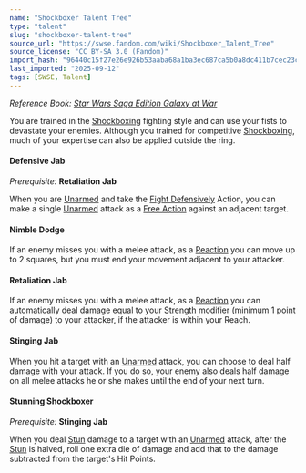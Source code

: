 ```yaml
---
name: "Shockboxer Talent Tree"
type: "talent"
slug: "shockboxer-talent-tree"
source_url: "https://swse.fandom.com/wiki/Shockboxer_Talent_Tree"
source_license: "CC BY-SA 3.0 (Fandom)"
import_hash: "96440c15f27e26e926b53aaba68a1ba3ec687ca5b0a8dc411b7cec23c9289e55"
last_imported: "2025-09-12"
tags: [SWSE, Talent]
---
```

*Reference Book: [Star Wars Saga Edition Galaxy at War](https://swse.fandom.com/wiki/Star_Wars_Saga_Edition_Galaxy_at_War)*

You are trained in the [Shockboxing](https://swse.fandom.com/wiki/Shockboxing) fighting style and can use your fists to devastate your enemies. Although you trained for competitive [Shockboxing](https://swse.fandom.com/wiki/Shockboxing), much of your expertise can also be applied outside the ring.

#### **Defensive Jab**
*Prerequisite:* **Retaliation Jab**

When you are [Unarmed](https://swse.fandom.com/wiki/Unarmed) and take the [Fight Defensively](https://swse.fandom.com/wiki/Fight_Defensively) Action, you can make a single [Unarmed](https://swse.fandom.com/wiki/Unarmed) attack as a [Free Action](https://swse.fandom.com/wiki/Free_Action) against an adjacent target.

#### **Nimble Dodge**
If an enemy misses you with a melee attack, as a [Reaction](https://swse.fandom.com/wiki/Reaction) you can move up to 2 squares, but you must end your movement adjacent to your attacker.

#### **Retaliation Jab**
If an enemy misses you with a melee attack, as a [Reaction](https://swse.fandom.com/wiki/Reaction) you can automatically deal damage equal to your [Strength](https://swse.fandom.com/wiki/Strength) modifier (minimum 1 point of damage) to your attacker, if the attacker is within your Reach.

#### **Stinging Jab**
When you hit a target with an [Unarmed](https://swse.fandom.com/wiki/Unarmed) attack, you can choose to deal half damage with your attack. If you do so, your enemy also deals half damage on all melee attacks he or she makes until the end of your next turn.

#### **Stunning Shockboxer**
*Prerequisite:* **Stinging Jab**

When you deal [Stun](https://swse.fandom.com/wiki/Stun) damage to a target with an [Unarmed](https://swse.fandom.com/wiki/Unarmed) attack, after the [Stun](https://swse.fandom.com/wiki/Stun) is halved, roll one extra die of damage and add that to the damage subtracted from the target's Hit Points.